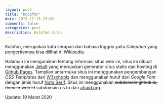 ```yaml
---
layout: post
title: "Kolofon"
date: 2015-12-13 23:00
comments: false
categories: post
description: Kolofon Situs
---
```


Kolofon, merupakan kata serapan dari bahasa Inggris yaitu *Colophon* yang pengertiannya bisa dilihat di [Wikipedia](https://id.wikipedia.org/wiki/Kolofon).

Halaman ini menguraikan tentang informasi situs web ini, situs ini dibuat menggunakan [Jekyll](https://jekyllrb.com/) yang merupakan generator situs statis dan hosting di [Github Pages](https://pages.github.com/). Tampilan antarmuka situs ini menggunakan pengembangan *CSS Templates* dari [W3schools](https://www.w3schools.com/css/css_templates.asp) dan menggunakan huruf dari *Google Font* dengan jenis huruf [Noto Serif](https://fonts.google.com/specimen/Noto+Serif). Situs ini menggunakan ~~subdomain github.io, domain web.id~~ subdomain us.to dari [afraid.org](https://freedns.afraid.org/).

Update: 19 Maret 2020
